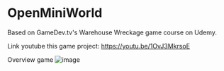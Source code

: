 # OpenMiniWorld
Based on GameDev.tv's Warehouse Wreckage game course on Udemy.

Link youtube this game project: https://youtu.be/1OvJ3MkrsoE

Overview game
![image](https://github.com/user-attachments/assets/7e39734a-0ffe-47f2-bb67-d479264cd3c6)

